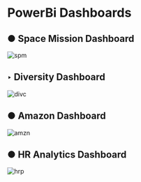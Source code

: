 # PowerBi Dashboards

##  **● Space Mission Dashboard**
![spm](https://github.com/onkar157/PowerBi_Dashboards/assets/98203821/ecaa227e-3047-4ff9-a78e-281cd4697c44)


## **‣ Diversity Dashboard**
![divc](https://github.com/onkar157/PowerBi_Dashboards/assets/98203821/a82d4b14-cad7-4f6f-910d-3af4c28c0490)


## ● **Amazon Dashboard**
![amzn](https://github.com/onkar157/PowerBi_Dashboards/assets/98203821/1a9cebf1-3fd5-4168-b072-acc77818aaa1)


## ● **HR Analytics Dashboard**
![hrp](https://github.com/onkar157/PowerBi_Dashboards/assets/98203821/fcf43094-865b-47e2-b99e-1d92a277ee72)






